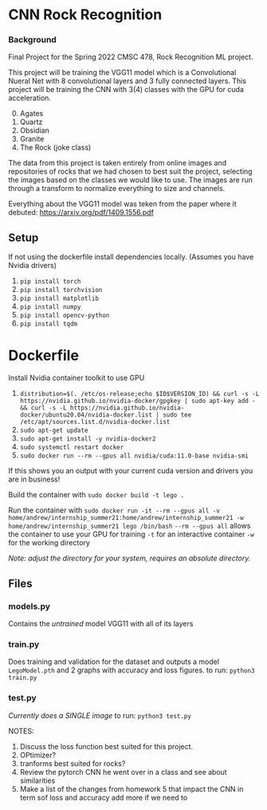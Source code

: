 # CNN Rock Recognition
### Background
Final Project for the Spring 2022 CMSC 478, Rock Recognition ML project.

This project will be training the VGG11 model which is a Convolutional Nueral Net with 8 convolutional layers and 3 fully connected layers. This project will be training the CNN with 3(4) classes with the GPU for cuda acceleration.

0. Agates
1. Quartz
2. Obsidian
3. Granite
4. The Rock (joke class)

The data from this project is taken entirely from online images and repositories of rocks that we had chosen to best suit the project, selecting the images based on the classes we would like to use. The images are run through a transform to normalize everything to size and channels.

Everything about the VGG11 model was teken from the paper where it debuted: https://arxiv.org/pdf/1409.1556.pdf

## Setup
If not using the dockerfile install dependencies locally. (Assumes you have Nvidia drivers)
1. `pip install torch`
2. `pip install torchvision`
3. `pip install matplotlib` 
4. `pip install numpy`
5. `pip install opencv-python`
6. `pip install tqdm`


# Dockerfile
Install Nvidia container toolkit to use GPU
1. `distribution=$(. /etc/os-release;echo $ID$VERSION_ID) && curl -s -L https://nvidia.github.io/nvidia-docker/gpgkey | sudo apt-key add - && curl -s -L https://nvidia.github.io/nvidia-docker/ubuntu20.04/nvidia-docker.list | sudo tee /etc/apt/sources.list.d/nvidia-docker.list`
2. `sudo apt-get update`
3. `sudo apt-get install -y nvidia-docker2`
4. `sudo systemctl restart docker`
5. `sudo docker run --rm --gpus all nvidia/cuda:11.0-base nvidia-smi` 

If this shows you an output with your current cuda version and drivers you are in business! 

Build the container with `sudo docker build -t lego .`

Run the container with `sudo docker run -it --rm --gpus all -v home/andrew/internship_summer21:home/andrew/internship_summer21 -w home/andrew/internship_summer21 lego /bin/bash`
 `--rm --gpus all` allows the container to use your GPU for training
 `-t` for an interactive container
 `-w` for the working directory

*Note: adjust the directory for your system, requires an absolute directory.*

## Files
### models.py
Contains the *untrained* model VGG11 with all of its layers

### train.py
Does training and validation for the dataset and outputs a model `LegoModel.pth` and 2 graphs with accuracy and loss figures.
to run: `python3 train.py`

### test.py
*Currently does a SINGLE image*
to run: `python3 test.py`


NOTES:  
1. Discuss the loss function best suited for this project.  
2. OPtimizer?  
3. tranforms best suited for rocks?  
4. Review the pytorch CNN he went over in a class and see about similarities
5. Make a list of the changes from homework 5 that impact the CNN in term sof loss and accuracy
add more if we need to
